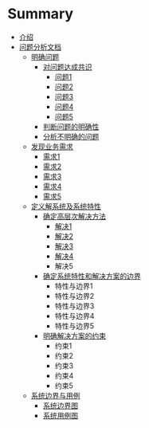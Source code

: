 # Summary

* [介绍](README.md)
* [问题分析文档](问题分析文档.md)
    * [明确问题](明确问题.md)
        * [对问题达成共识](对问题达成共识.md)
            * [问题1](问题1.md)
            * [问题2](问题2.md)
            * [问题3](问题3.md)
            * [问题4](问题4.md)
            * [问题5](问题5.md)
        * [判断问题的明确性](判断问题的明确性.md)
        * [分析不明确的问题](分析不明确的问题.md)
    * [发现业务需求](发现业务需求.md)
        * [需求1](需求1.md)
        * [需求2](需求2.md)
        * [需求3](需求3.md)
        * [需求4](需求4.md)
        * [需求5](需求5.md)
    * [定义解系统及系统特性](定义解系统及系统特性.md)
        * [确定高层次解决方法](确定高层次解决方法.md)
            * [解决1](解决1.md)
            * [解决2](解决2.md)
            * [解决3](解决3.md)
            * [解决4](解决4.md)
            * 解决5
        * [确定系统特性和解决方案的边界](确定系统特性和解决方案的边界.md)
            * 特性与边界1
            * 特性与边界2
            * 特性与边界3
            * 特性与边界4
            * 特性与边界5
        * [明确解决方案的约束](明确解决方案的约束.md)
            * 约束1
            * 约束2
            * 约束3
            * 约束4
            * 约束5
    * [系统边界与用例](解系统.md)
        * [系统边界图](系统边界图.md)
        * [系统用例图](系统用例图.md)

